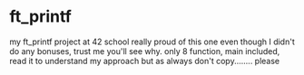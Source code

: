 # ft_printf
my ft_printf project at 42 school
really proud of this one even though I didn't do any bonuses, trust me you'll see why.
only 8 function, main included, read it to understand my approach but as always don't copy........
please
